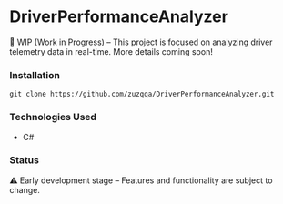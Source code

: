 # DriverPerformanceAnalyzer

🚀 WIP (Work in Progress) – This project is focused on analyzing driver telemetry data in real-time. More details coming soon!

### Installation
```git clone https://github.com/zuzqqa/DriverPerformanceAnalyzer.git```

### Technologies Used
- C#

### Status
⚠️ Early development stage – Features and functionality are subject to change.
